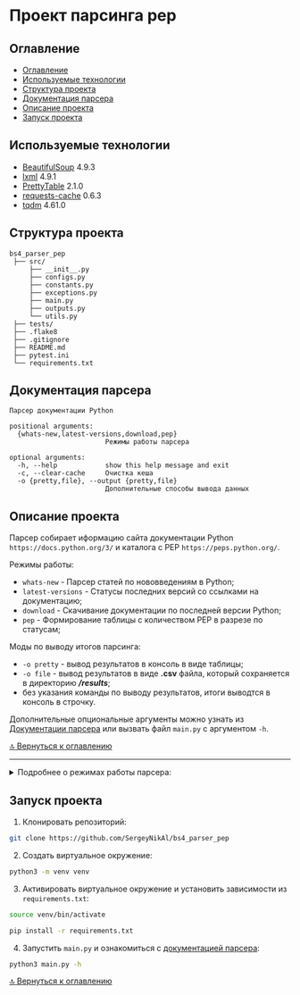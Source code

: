 # Проект парсинга pep

## Оглавление
- [Оглавление](#оглавление)
- [Используемые технологии](#используемые-технологии)
- [Структура проекта](#структура-проекта)
- [Документация парсера](#документация-парсера)
- [Описание проекта](#описание-проекта)
- [Запуск проекта](#запуск-проекта)

## Используемые технологии
- [BeautifulSoup](https://pypi.org/project/beautifulsoup4/) 4.9.3
- [lxml](https://pypi.org/project/lxml/) 4.9.1
- [PrettyTable](https://pypi.org/project/prettytable/) 2.1.0
- [requests-cache](https://pypi.org/project/requests-cache/) 0.6.3
- [tqdm](https://pypi.org/project/tqdm/) 4.61.0

## Структура проекта
```
bs4_parser_pep
 ├── src/
     ├── __init__.py
     ├── configs.py
     ├── constants.py
     ├── exceptions.py
     ├── main.py
     ├── outputs.py
     └── utils.py
 ├── tests/
 ├── .flake8
 ├── .gitignore
 ├── README.md
 ├── pytest.ini
 └── requirements.txt
```

## Документация парсера
```
Парсер документации Python

positional arguments:
  {whats-new,latest-versions,download,pep}
                        Режимы работы парсера

optional arguments:
  -h, --help            show this help message and exit
  -c, --clear-cache     Очистка кеша
  -o {pretty,file}, --output {pretty,file}
                        Дополнительные способы вывода данных
```

## Описание проекта
Парсер собирает иформацию сайта документации Python ```https://docs.python.org/3/``` и каталога с PEP ```https://peps.python.org/```.

Режимы работы:
- ```whats-new``` - Парсер статей по нововведениям в Python;
- ```latest-versions``` - Статусы последних версий со ссылками на документацию;
- ```download``` - Скачивание документации по последней версии Python;
- ```pep``` - Формирование таблицы с количеством PEP в разрезе по статусам;

Моды по выводу итогов парсинга:
- ```-o pretty``` - вывод результатов в консоль в виде таблицы;
- ```-o file``` - вывод результатов в виде **.csv** файла, который сохраняется в директорию ***/results***;
- без указания команды по выводу результатов, итоги выводтся в консоль в строчку.

Дополнительные опциональные аргументы можно узнать из [Документации парсера](#документация-парсера) или вызвать файл ```main.py``` c аргументом ```-h```.

[:top: Вернуться к оглавлению](#оглавление)

---
<details><summary>Подробнее о режимах работы парсера:</summary>
<p>

Режим работы ```whats-new``` сканирует страницу ```https://docs.python.org/3/```, раздел ***"Docs by version"***, и собирает ссылки на каждую версию ***Python***. Далее сканирует карточку каждой версии ***Python*** и выводит информацию: ссылка на статью, заголовок, редактор, автор.

```
Пример:
$ python main.py -o pretty whats-new

+----------------------------------------------+---------------------------+-----------------------------------------------------------------------+
| Ссылка на статью                             | Заголовок                 | Редактор, Автор                                                       |
+----------------------------------------------+---------------------------+-----------------------------------------------------------------------+
| https://docs.python.org/3/whatsnew/3.11.html | What’s New In Python 3.11 |  Release 3.11.0  Date November 08, 2022  Editor Pablo Galindo Salgado |
| ...                                          | ...                       |  ...                                                                  |
+----------------------------------------------+---------------------------+-----------------------------------------------------------------------+
```
---

Режим работы ```latest-versions``` сканирует страницу ```https://docs.python.org/3/```, раздел ***"Docs by version"*** и выводит информацию о **Python**: ссылку на документацию, версия и статус.

```
Пример:
python main.py -o pretty latest-versions

+--------------------------------------+--------------+----------------+
| Ссылка на документацию               | Версия       | Статус         |
+--------------------------------------+--------------+----------------+
| https://docs.python.org/3.12/        | 3.12         | in development |
| https://docs.python.org/3.11/        | 3.11         | stable         |
| https://docs.python.org/3.10/        | 3.10         | stable         |
| https://docs.python.org/3.9/         | 3.9          | security-fixes |
| https://docs.python.org/3.8/         | 3.8          | security-fixes |
| https://docs.python.org/3.7/         | 3.7          | security-fixes |
| https://docs.python.org/3.6/         | 3.6          | EOL            |
| https://docs.python.org/3.5/         | 3.5          | EOL            |
| https://docs.python.org/2.7/         | 2.7          | EOL            |
| https://www.python.org/doc/versions/ | All versions |                |
+--------------------------------------+--------------+----------------+

```
---
Режим работы ```download``` сканирует страницу ```https://docs.python.org/3/download.html``` и скачивает PDF-файл документации zip-архивом. Архив сохраняется в директорию ***/downloads***.

---
Режим работы ```pep``` сканирует страницу ```https://peps.python.org/```, собирает статусы всех **PEP**, ссылки на каждый **PEP** и подсчитывает общее количество **PEP**.
Так как статусы на общей странице **PEP** различаются со статусом в карточке каждого **PEP**, парсер дополнительно проходит по карточке каждого **PEP** и собирает его статус, параллельно сравнивая со статусом из общей таблицы с **PEP**. Если статусы различиются, то информация записывается в логи, уровень **INFO**.

```
Пример:

Несовпадающие статусы:
https://peps.python.org/pep-0401
Статус в карточке pep: April Fool!
Ожидаемые статусы: ('Rejected',)
```

[:top: Вернуться к оглавлению](#оглавление)

---
</p>
</details>


## Запуск проекта
1. Клонировать репозиторий:
```bash
git clone https://github.com/SergeyNikAl/bs4_parser_pep
```

2. Создать виртуальное окружение:
```bash
python3 -m venv venv
```

3. Активировать виртуальное окружение и установить зависимости из ```requirements.txt```:
```bash
source venv/bin/activate
```

```bash
pip install -r requirements.txt
```

4. Запустить ```main.py``` и ознакомиться с [документацией парсера](#документация-парсера):
```bash
python3 main.py -h
```
[:top: Вернуться к оглавлению](#оглавление)